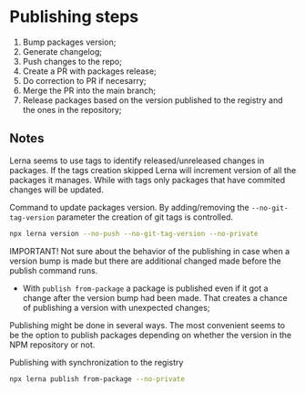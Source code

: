 # Publishing steps

1. Bump packages version;
2. Generate changelog;
3. Push changes to the repo;
4. Create a PR with packages release;
5. Do correction to PR if necesarry;
6. Merge the PR into the main branch;
7. Release packages based on the version published to the registry and the ones in the repository;

## Notes

Lerna seems to use tags to identify released/unreleased changes in packages. If the tags creation skipped Lerna will increment version of all the packages it manages. While with tags only packages that have commited changes will be updated.

Command to update packages version. By adding/removing the `--no-git-tag-version` parameter the creation of git tags is controlled.

```bash
npx lerna version --no-push --no-git-tag-version --no-private
```

IMPORTANT! Not sure about the behavior of the publishing in case when a version bump is made but there are additional changed made before the publish command runs.

- With `publish from-package` a package is published even if it got a change after the version bump had been made. That creates a chance of publishing a version with unexpected changes;


Publishing might be done in several ways. The most convenient seems to be the option to publish packages depending on whether the version in the NPM repository or not.

Publishing with synchronization to the registry

```bash
npx lerna publish from-package --no-private
```
